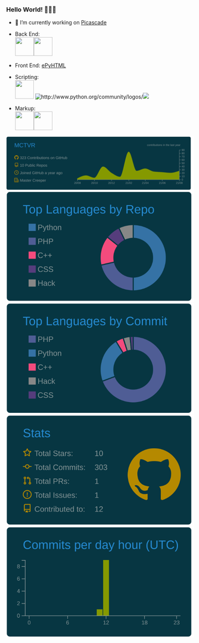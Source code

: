 ### Hello World! 🙋🏻‍♂️

- 🔭 I’m currently working on <a href="https://picascade.ml">Picascade</a>
- Back End: <br><img src="https://pluralsight2.imgix.net/paths/images/nodejs-45adbe594d.png" width="50px" height="50px" /><img src="https://upload.wikimedia.org/wikipedia/commons/2/27/PHP-logo.svg" width="50px" height="50px" />

- Front End: <a href="https://github.com/MCTVR/ePyHTML">ePyHTML</a>

- Scripting: <br><img src="https://upload.wikimedia.org/wikipedia/commons/1/18/ISO_C%2B%2B_Logo.svg" width="50px" height="50px" />
  <img alt="http://www.python.org/community/logos/" src="https://upload.wikimedia.org/wikipedia/commons/f/f8/Python_logo_and_wordmark.svg" height="50px" /><img  src="https://upload.wikimedia.org/wikipedia/commons/thumb/9/99/Unofficial_JavaScript_logo_2.svg/2560px-Unofficial_JavaScript_logo_2.svg.png" height="50px" />
  
- Markup: <br><img src="https://upload.wikimedia.org/wikipedia/commons/6/61/HTML5_logo_and_wordmark.svg" width="50px" height="50px" /><img src="https://upload.wikimedia.org/wikipedia/commons/d/d5/CSS3_logo_and_wordmark.svg" width="50px" height="50px" />

[![](https://raw.githubusercontent.com/MCTVR/MCTVR/main/profile-summary-card-output/solarized_dark/0-profile-details.svg)](https://github.com/vn7n24fzkq/github-profile-summary-cards)
[![](https://raw.githubusercontent.com/MCTVR/MCTVR/main/profile-summary-card-output/solarized_dark/1-repos-per-language.svg)](https://github.com/vn7n24fzkq/github-profile-summary-cards) [![](https://raw.githubusercontent.com/MCTVR/MCTVR/main/profile-summary-card-output/solarized_dark/2-most-commit-language.svg)](https://github.com/vn7n24fzkq/github-profile-summary-cards)
[![](https://raw.githubusercontent.com/MCTVR/MCTVR/main/profile-summary-card-output/solarized_dark/3-stats.svg)](https://github.com/vn7n24fzkq/github-profile-summary-cards) [![](https://raw.githubusercontent.com/MCTVR/MCTVR/main/profile-summary-card-output/solarized_dark/4-productive-time.svg)](https://github.com/vn7n24fzkq/github-profile-summary-cards)
